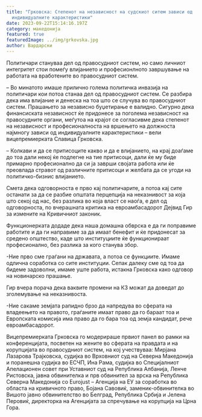 ```yaml
---
title: "Грковска: Степенот на независност на судскиот ситем зависи од
  индивидуалните карактеристики"
date: 2023-09-22T15:14:16.197Z
category: македонија
featured: true
featuredImage: ../img/grkovska.jpg
author: Вардарски
---
```

<!--StartFragment-->

Политичари стануваа дел од правосудниот систем, но само личниот интегритет стои помеѓу влијанието и професионлното завршување на работата на вработените во правосудниот систем.

– Во минатото имаше прилично голема политичка инвазија на политичари кои потоа станаа дел од правосудниот систем. Се разбира дека има влијание и денеска на тоа што се случува во правосудниот систем. Прашањето за независно буџетирање е валидно. Сигурно дека финансиската независност ќе придонесе за поголема независност на правосудните органи, меѓутоа на крајот се согласивме дека степенот на независност и професионалноста на вршењето на должноста најмногу зависи од индивидуалните карактеристики – вели вицепремиерката Славица Грковска.

– Колкави и да се притисоците какво и да е влијанието, на крај доаѓаме до тоа дали некој ќе подлегне на тие притисоци, дали ќе му биде примарно професионално да си ја заврши својата работа или ќе преовлада стравот од различните притисоци и желбата да се угоди на политичко-бизнис влијанието.

Смета дека одговорноста е прво кај политичарите, а потоа кај сите останати за да се разбие општата перцепција на неказнивост за која што секој од нас, без разлика во која власт се наоѓа, е дел од одговорноста, по вчерашната критика на евроамбасадорот Дејвид Гир за измените на Кривичниот законик.

Функционерката додаде дека наша домашна обврска е да ги поправиме работите и да ги направиме за да имаат бенефит и ќе придонесат за средено општество, каде што институциите ќе функционираат професионално, без разлика за кого станува збор.

\-Ние прво сме граѓани на државата, а потоа се функциите. Имаме одлична соработка со сите институции. Сепак далеку сме од тоа да бидеме задоволни, имаме уште работа, истакна Грковска како одговор на новинарско прашање.

Гир вчера порача дека ваквите промени на КЗ можат да доведат до зголемување на неказнивоста.

\-Ние сакаме земјата рапидно брзо да напредува во сферата на владеењето на правото, граѓаните имаат право да го бараат тоа и Европската комисија има право да го бара тоа од земја кандидат, рече евроамбасадорот.

Вицепремиерката Грковска го модерираше првиот панел во рамки на конференцијата, посветен на жените во сферата на правдата и на корупцијата во правосудниот систем, на кој учествуваа: Мирјана Лазарова Трајковска, судијка во Врховниот суд на Северна Македонија и поранешна судијка во ЕСЧП, Ина Рама, судијка во Специјалниот Апелационен совет при Уставниот суд на Република Албанија, Ленче Ристовска, јавна обвинителка и прв обвинител за врска на Република Северна Македонија со Eurojust – Агенција на ЕУ за соработка во областа на кривичното право, Бојана Савовиќ, заменик-обвинителка во Вишото јавно обвинителство во Белград, Република Србија и Јелена Перовиќ, директорка на Агенцијата за спречување на корупција на Црна Гора.

<!--EndFragment-->